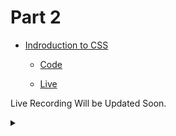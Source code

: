 # Part 2
- [Indroduction to CSS](https://github.com/tinkerhublbsce/Web-foundry-Resources/blob/main/part2/CSS-Introduction.md)

    - [Code](https://github.com/tinkerhublbsce/Web-foundry-Resources/tree/main/part2/Code)

    - [Live](https://tinkerhublbsce.github.io/Web-foundry-Resources/part2/Code/index.html)

Live Recording Will be Updated Soon.


<details><summary></summary>Thank You<script async src="https://cdn.splitbee.io/sb.js"></script></details>
